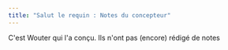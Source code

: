 ```yaml
---
title: "Salut le requin : Notes du concepteur"
---
```


<Fixme>C'est Wouter qui l'a conçu. Ils n'ont pas (encore) rédigé de notes</Fixme>

